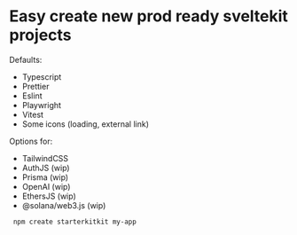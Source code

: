 # Easy create new prod ready sveltekit projects

Defaults:
* Typescript
* Prettier
* Eslint
* Playwright
* Vitest
* Some icons (loading, external link)

Options for:
* TailwindCSS
* AuthJS (wip)
* Prisma (wip)
* OpenAI (wip)
* EthersJS (wip)
* @solana/web3.js (wip)


```bash
 npm create starterkitkit my-app
```